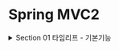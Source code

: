 # Spring MVC2

<details>
<summary>Section 01 타임리프 - 기본기능</summary></summary>
<div markdown="1">

## 타임리프 소개
-  타임리프 특징 
  - 서버 사이드 HTML 렌더링 (SSR)
  - 네츄럴 템플릿
  - 스프링 통합 지원

### 네츄럴 템플릿
- 타임리프는 순수 HTML을 최대한 유지하는 특징이 있다.
- 타임리프로 작성한 파일은 HTML을 유지하기 때문에 웹 브라우저에서 파일을 직접 열어도 내용을 확인할 수 있고, 서버를 통해 뷰 템플릿을 거치면 동적으로 변경된 결과를 확인할 수 있다.
- JSP를 포함한 다른 뷰 템플릿들은 해당 파일을 열면 소스코드와 HTML이 뒤죽박죽 섞여 웹 브라우저에서 정상적인 HTML 결과를 확인할 수 없다.
- 오직 서버를 통해서 렌더링되어야만 화면을 확인할 수 있는 것이다.
- 반면 타임리프는 그렇지 않다. 이렇게 순수 HTML을 그대로 유지하면서 뷰 템플릿도 사용할 수 있는 타임리프의 특징을 네츄럴 템플릿이라 한다.

### 스프링 통합 지원
- 타임리프는 스프링과 자연스럽게 통합되고, 스프링의 다양한 기능을 편리하게 사용할 수 있게 지원한다.

## 타임리프 기본 기능
- 타임리프 사용 선언
  - ```<html xmlns:th="http://www.thymeleaf.org">```
- 기본 표현식
  - ![img.png](img.png)
- https://www.thymeleaf.org/doc/tutorials/3.0/usingthymeleaf.html#standard-expression-syntax

### 텍스트 - text, utext
- 타임리프의 가장 기본 기능인 텍스트를 출력하는 기능을 먼저 알아보자 
- 타임리프는 기본적으로 HTML 태그의 속성에 기능을 정의해서 동작한다.
- HTML의 콘텐츠에 데이터를 출력할 때는 다음과 같이 ```th:text```를 사용하면 된다.
  - ```<span th:text="${data}">```
- HTML 태그의 속성이 아니라 HTML 콘텐츠 영역안에서 직접 데이터를 출력하고 싶으면 다음과 같이 [[...]]를 사용하면 된다.
  - ```[[$data]]```

#### Basic Controller
```java
package hello.thymeleaf.basic;
import org.springframework.stereotype.Controller;
import org.springframework.ui.Model;
import org.springframework.web.bind.annotation.GetMapping;
import org.springframework.web.bind.annotation.RequestMapping;
@Controller
@RequestMapping("/basic")
public class BasicController {
    @GetMapping("/text-basic")
    public String textBasic(Model model) {
        model.addAttribute("data", "Hello Spring!");
        return "basic/text-basic";
    }
}
```
#### /resources/templates/basic/text-basic.html
```html
<!DOCTYPE html>
<html xmlns:th="http://www.thymeleaf.org">
<head>
    <meta charset="UTF-8">
    <title>Title</title>
</head>
<body>
<h1>컨텐츠에 데이터 출력하기</h1>
<ul>
    <li>th:text 사용 <span th:text="${data}"></span></li>
    <li>컨텐츠 안에서 직접 출력하기 = [[${data}]]</li>
</ul>
</body>
</html>
```

### Escape
- HTML 문서는 ```<,>``` 같은 특수 문자를 기반으로 정의된다.
- 따라서 뷰 템플릿으로 HTML 화면을 생성할 때는 출력하는 데이터에 이러한 특수 문자가 있는 것을 주의해서 사용해야 한다.
  - "Hello Spring!" 에서 Hello <b>Spring!</b>으로 ```<b> </b>```태그를 이용해 단어가 진하게 나오도록 해보자
  - 웹브라우저에서 실행해보면 ```Hello <b>Spring!</b>```로 해당 부분을 강조하지 않고 그대로 나오는 것을 확인할 수 있다.
  - 소스보기를 해보면 <부분이 &lt로 변경된 것을 확인할 수 있다. 
### HTML Entity
- 웹 브라우저는 <를 HTML 태그의 시작으로 인식한다. 따라서 <를 태그의 시작이 아니라 문자로 표현할 수 있는 방법이 필요하다
- 이것을 HMTL 엔티티라 한다. 
- HTML에서 사용하는 특수 문자를 HTML 엔티티로 변경하는 것을 이스케이프라 한다.
- 그리고 타임리프가 제공하는 th:text, [[...]]는 기본적으로 이스케이프를 제공한다. 
- ![img_1.png](img_1.png)

### Unescape
- ```<```를 ```&lt```로 인식하지 않도록 이스케이프 기능을 사용하지 않으려면 어떻게 해야할까?
- 타임리프는 다음 두가지 기능을 제공한다.
  - th:text -> th:utext
  - [[...]] -> [(...)]
- ![img_2.png](img_2.png)

### 변수 - SpringEL
- 타임리프에서 변수를 사용할 때는 변수 표현식을 사용한다.
- 변수 표현식 : ```${...}```
- 그리고 이 변수 표현식에는 스프링 EL이라는 스프링이 제공하는 표현식을 사용할 수 있다.
#### 스프링 EL 다양한 표현식
- Object
  - user.username : user의 username을 프로퍼티 접근 user.getUsername()
  - user['username'] : 위와 같음 user.getUsername() (동적으로 갈아낄 수 있음)
  - user.getUsername() : user의 getUsername() 을 직접 호출
- List
  - users[0].username : List에서 첫 번째 회원을 찾고 username 프로퍼티 접근
  - list.get(0).getUsername()
  - users[0]['username'] : 위와 같음
  - users[0].getUsername() : List에서 첫 번째 회원을 찾고 메서드 직접 호출
- Map
  - userMap['userA'].username : Map에서 userA를 찾고, username 프로퍼티 접근
  - map.get("userA").getUsername()
  - userMap['userA']['username'] : 위와 같음
  - userMap['userA'].getUsername() : Map에서 userA를 찾고 메서드 직접 호출

#### 지역 변수 선언
- th:with를 사용하면 지역 변수를 선언해서 사용할 수 있다. 
- 지역 변수는 선언한 태그 안에서만 사용할 수 있다. 

```html
<h1>지역 변수 - (th:with)</h1>
<div th:with="first=${users[0]}">
  <p>처음 사람의 이름은 <span th:text="${first.username}"></span></p>
</div>
```

### 기본 객체들
- 타임리프는 기본 객체들을 제공한다.
- ![img_3.png](img_3.png)
- 또한 param 같은 편의 객체들도 제공한다.
- ![img_4.png](img_4.png)
- 주의! 스프링 부트 3.0부터는 지원하지 않는다.
- 3.0이라면 직접 model에 해당 객체를 추가해서 사용하도록 하자

### 유틸리티 객체와 날짜
- 타임리프는 문자, 숫자, 날짜, URI등을 편리하게 다루는 다양한 유틸리티 객체들을 제공한다.
- 타임리프 유틸리티 객체들
- ![img_5.png](img_5.png)
- 필요할때 레퍼런스를 참고해서 사용하도록 하자

### URL 링크
- 타임리프에서 URL을 생성할 때는 ```@{...}```문법을 사용하면 된다.

```html
<!DOCTYPE html>
<html xmlns:th="http://www.thymeleaf.org">
<head>
  <meta charset="UTF-8">
  <title>Title</title>
</head>
<body>
<h1>URL 링크</h1>
<ul>
  <li><a th:href="@{/hello}">basic url</a></li>
  <li><a th:href="@{/hello(param1=${param1}, param2=${param2})}">hello query
    param</a></li>
  <li><a th:href="@{/hello/{param1}/{param2}(param1=${param1}, param2=$
{param2})}">path variable</a></li>
  <li><a th:href="@{/hello/{param1}(param1=${param1}, param2=$
{param2})}">path variable + query parameter</a></li>
</ul>
</body>
</html>
```
- 단순한 URL
  - ```@{/hello} -> /hello```
- 쿼리파라미터 
  - ```@{/hello(param1=${param1}, param2=${param2})}```
  - ()에 있는 부분은 쿼리파라미터로 처리된다. 
- 경로 변수
  - ```@{/hello/{param1}/{param2}(param1=${param1}, param2=${param2})}```
  - URL 경로상에 변수가 있으면 ()부분은 경로 변수로 처리된다. 
- 경로 변수 + 쿼리 파라미터 
  - ```@{/hello/{param1}(param1=${param1}, param2=${param2})}```
  - 경로 변수와 쿼리파라미터를 함께 사용할 수 있다. 

### 리터럴
- 리터럴은 소스 코드상에 고정된 값을 말하는 용어이다.
- 타임리프는 다음과 같은 리터럴이 있다
  - 문자: 'hello'
  - 숫자: 10
  - 불린: true, false
  - null: null

- 타임리프에서 문자 리터럴은 항상 작은 따옴표로 감싸야 한다
  - ```<span th:text="'hello'">```
- 그런데 문자를 항상 감싸는 것은 귀찮은 일이다
- 공백 없이 쭉 이어진다면 하나의 의미있는 토큰으로 인지하기에 작은 따옴표를 생략해도 괜찮다

### 연산
- 타임리프 연산은 자바와 크게 다르지 않다. 
- HTML안에서 사용하기 때문에 HTML 엔티티를 사용하는 부분만 주의하자

```html
<!DOCTYPE html>
<html xmlns:th="http://www.thymeleaf.org">
<head>
  <meta charset="UTF-8">
  <title>Title</title>
</head>
<body>
<ul>
  <li>산술 연산
    <ul>
      <li>10 + 2 = <span th:text="10 + 2"></span></li>
      <li>10 % 2 == 0 = <span th:text="10 % 2 == 0"></span></li>
    </ul>
  </li>
  <li>비교 연산
    <ul>
      <li>1 > 10 = <span th:text="1 &gt; 10"></span></li>
      <li>1 gt 10 = <span th:text="1 gt 10"></span></li>
      <li>1 >= 10 = <span th:text="1 >= 10"></span></li>
      <li>1 ge 10 = <span th:text="1 ge 10"></span></li>
      <li>1 == 10 = <span th:text="1 == 10"></span></li>
      <li>1 != 10 = <span th:text="1 != 10"></span></li>
    </ul>
  </li>
  <li>조건식
    <ul>
      <li>(10 % 2 == 0)? '짝수':'홀수' = <span th:text="(10 % 2 == 0)? 
'짝수':'홀수'"></span></li>
    </ul>
  </li>
  <li>Elvis 연산자
    <ul>
      <li>${data}?: '데이터가 없습니다.' = <span th:text="${data}?: '데이터가
없습니다.'"></span></li>
      <li>${nullData}?: '데이터가 없습니다.' = <span th:text="${nullData}?: 
'데이터가 없습니다.'"></span></li>
    </ul>
  </li>
  <li>No-Operation
    <ul>
      <li>${data}?: _ = <span th:text="${data}?: _">데이터가 없습니다.</
        span></li>
      <li>${nullData}?: _ = <span th:text="${nullData}?: _">데이터가
없습니다.</span></li>
    </ul>
  </li>
</ul>
</body>
</html>
```
- 비교연산: HTML 엔티티를 사용해야 하는 부분을 주의하자
  - ![img_6.png](img_6.png)
- 조건식: 자바의 조건식과 유사
- Elvis 연산자: 조건식의 편의 버전
- No-Operation: _인 경우 마치 타임리프가 실행되지 않는 것처럼 동작한다 이것을 잘 사용하면 HTML의 내용 그대로 활용할 수 있다

### 속성 값 설정
- 타임리프는 주로 HTML 태그에 th:* 속성을 지정하는 방식으로 동작한다.
- 이를 통해 기존 속성을 대체하도록 할 수 있다.
- ```th:attrappend```를 통하면 속성 값의 뒤에 값을 추가할 수도 있고
- ```th:attrprepend```를 통하면 속성 값의 앞에 값을 추가할 수도 있다
- ```th:classappend```를 이용하면 class 속성에 자연스럽게 추가한다


### 반복 
- 타임리프에서 반복은 th:each를 사용한다.
- 추가로 반복에서 사용할 수 있는 여러 상태 값을 지원한다

#### 반복 기능
- ```<tr th:each="user : ${users}">```
  - 반복시 오른쪽 컬렉션의 값을 하나씩 꺼내서 왼쪽 변수에 담아 태크를 반복 실행한다
  - tr:each는 List뿐만 아니라 Iterable, Enumertation을 구현한 모든 객체에 사용할 수 있다

#### 반복 상태 유지
- 반복의 두번째 파라미터를 설정해서 반복의 상태를 확인할 수 있다
- ```<tr th:each="user, userStat : ${users}">```
- 두번째 파라미터는 생략가능한데 생략하면 지정한 변수명 + Stat으로 사용하면 된다
- ![img_7.png](img_7.png)

### 조건부 평가
- 타임리프의 조건식 : if, unless
- 타임리프는 해당 조건이 맞지 않으면 태그 자체를 렌더링 하지 않는다
- 만약 다음 조건이 false인 경우 ```<span th:text="'미성년자'" th:if="${user.age lt 20}"></span>``` 부분 자체가 렌더링 되지 않고 사라진다.

### 주석
- 표준 HTML 주석
  - 자바스크립트의 표준 HTML 주석은 타임리프가 렌더링 하지 않고, 그대로 남겨둔다.
- 타임리프 파서 주석
  - 타임리프 파서 주석은 타임리프의 진짜 주석이다. 렌더링에서 주석 부분을 삭제한다.
- 타임피르 프로토타입 주석
  - HTML 주석에 약간의 구문을 더한 형태
  - HTML 파일을 웹 브라우저에서 그대로 열어보면 HTML 주석이기 때문에 웹 브라우저가 렌더링 되지 않음
  - 다만 타임리프 렌터링을 거치면 이 부분이 정상 렌더링 된다.

### 블록
- ```<th:block>```은 타임리프의 유일한 자체 태그
- 타임리프 특성상 HTML 태그안에 속성으로 기능을 정의해서 사용하는데, 예를 들어 div 태그 두개를 반복문을 돌리고 싶다고 가정해보자
- ```<div th:each>```로 진행하게 되면 태그 하나만 반복문의 영향을 받을 것
- 이럴 경우에 블록으로 원하는 만큼 감싸서 속성을 먹일 수 있는 것이다

### 자바스크립트 인라인
- 타임리프는 자바스크립트에서 타임리프를 편리하게 사용할 수 있는 자바스크립트 인라인 기능을 제공한다.
- 자바스크립트 인라인 기능은 다음과 같이 적용
- ```<script th:inline="javascript">```

#### 자바스크립트 인라인 사용 전과 사용 후 비교
- 텍스트 렌더링
  - ```var username = [[${user.username}]];```
  - 인라인 사용 전 ->  var username = userA;
  - 인라인 사용 후 ->  var username = "userA";
    - 인라인 사용 전 렌더링 결과를 보면 userA라는 변수 이름이 그대로 남아있다. 
    - 타임리프 입장에서는 정확하게 렌더링 한 것이지만 개발자가 기대한 것은 userA라는 문자
    - 결과적으로 userA가 변수명으로 인식되어 자바스크립트 오류가 발생한다.
    - 인라인 사용 후 렌더링 결과를 보면 문자 타입인 경우 ""를 포함해준다
    - 추가로 자바스크립트에서 문제가 될 수 있는 문자가 포함되어 있으면 이스케이프 처리도 해준다.
#### 자바스크립트 내추럴 템플릿
- 타임리프는 HTML을 직접 열어도 동작하는 내추럴 템플릿의 성질을 가지고 있다.
- 자바스크립트 인라인 기능을 사용하면 주석을 활용해서 이 기능을 사용할 수 있다.
- ```var username2 = /*[[${user.username}]]*/ "test username";```
  - 인라인 사용 전 -> ``` var username2 = /*userA*/ "test username";```
  - 인라인 사용 후 -> ```var username2 = "userA";```
    - 인라인 사용 전 결과를 보면 순수하게 그대로 해석한 것을 확인할 수 있다. 
    - 따라서 내추럴 템플릿 기능이 동작하지 않고 렌더링 된 부분이 주석처리 된것을 확인할 수 있다.
    - 인라인 사용 후 결과를 보면 주석 부분이 제거되고 기대한 "userA"가 정확하게 적용된다.

### 템플릿 조각
- 웹 페이지를 개발할 때는 공통 영역이 많이 있다.
- 예를 들어서 상단 영역이나 하단 영역, 좌측 카테고리 등등 여러 페이지에서 함께 사용하는 영역들이 있다.
- 이런 부분을 코드를 복사해서 사용한다면 변경 시 여러 페이지를 다 수정해야 함으로 상당히 비효율 적이다.
- 타임리프는 이런 문제를 해결하기 위해 템플릿 조각과 레이아웃 기능을 지원한다.

#### footer.html
```html
<!DOCTYPE html>
<html xmlns:th="http://www.thymeleaf.org">
<body>
<footer th:fragment="copy">
    푸터 자리 입니다.
</footer>
<footer th:fragment="copyParam (param1, param2)">
    <p>파라미터 자리 입니다.</p>
    <p th:text="${param1}"></p>
    <p th:text="${param2}"></p>
</footer>
</body>
</html>
```

#### fragmentMain.html

```html
<!DOCTYPE html>
<html xmlns:th="http://www.thymeleaf.org">
<head>
    <meta charset="UTF-8">
    <title>Title</title>
</head>
<body>
<h1>부분 포함</h1>
<h2>부분 포함 insert</h2>
<div th:insert="~{template/fragment/footer :: copy}"></div>
<h2>부분 포함 replace</h2>
<div th:replace="~{template/fragment/footer :: copy}"></div>
<h2>부분 포함 단순 표현식</h2>
<div th:replace="template/fragment/footer :: copy"></div>
<h1>파라미터 사용</h1>
<div th:replace="~{template/fragment/footer :: copyParam ('데이터1', '데이터
2')}"></div>
</body>
</html>
```

- ```template/fragment/footer :: copy```
  - template/fragment/footer.html 템플릿에 있는 th:fragmnet="copy" 부분을 조각으로 가져와서 사용한다는 의미


-  부분 포함 insert
  - ```<div th:insert="~{template/fragment/footer :: copy}"></div>```
  - th:insert를 사용하면 현재 태그 (div) 내부에 추가한다.
- 부분 포함 replace
  - ```<div th:replace="~{template/fragment/footer :: copy}"></div>```
  - th:replace를 사용하면 현재 태그 (div)를 대체한다.
- 부분 포함 단순 표현식
  - ```<div th:replace="template/fragment/footer :: copy"></div>```
  - 템플릿 조각을 사용하는 코드가 단순하면 중괄호 부분을 생략할 수 있다.
- 파라미터 사용
  - 다음과 같이 파라미터를 전달해서 동적으로 조각을 렌더링 할 수도 있다.
  - ```<div th:replace="~{template/fragment/footer :: copyParam ('데이터1', '데이터2')}"></div>```

### 템플릿 레이아웃1
- 이전에는 일부 코드 조각을 가지고와서 사용했다면, 이번에는 개념을 더 확장해서 코드 조각을 레이아웃에 넘겨서 사용하는 방법에 대해서 알아보자
- 예를 들어서 ```<head>```에 공통으로 사용하는 css, javascript 같은 정보들을 모아놓고 각 페이지마다 필요한 정보를 더 추가해서 사용하고 싶은 경우 템플릿 레이아웃을 사용할 수 있다.

#### base.html
```html

<html xmlns:th="http://www.thymeleaf.org">
<head th:fragment="common_header(title,links)">
    <title th:replace="${title}">레이아웃 타이틀</title>
    <!-- 공통 -->
    <link rel="stylesheet" type="text/css" media="all" th:href="@{/css/awesomeapp.css}">
    <link rel="shortcut icon" th:href="@{/images/favicon.ico}">
    <script type="text/javascript" th:src="@{/sh/scripts/codebase.js}"></script>
 <!-- 추가 -->
 <th:block th:replace="${links}" />
</head>
```

#### layoutMain.html
```html
<!DOCTYPE html>
<html xmlns:th="http://www.thymeleaf.org">
<head th:replace="template/layout/base :: common_header(~{::title},~{::link})">
    <title>메인 타이틀</title>
    <link rel="stylesheet" th:href="@{/css/bootstrap.min.css}">
    <link rel="stylesheet" th:href="@{/themes/smoothness/jquery-ui.css}">
</head>
<body>
메인 컨텐츠
</body>
</html>

```

#### 결과
```html
<!DOCTYPE html>
<html>
<head>
<title>메인 타이틀</title>
<!-- 공통 -->
<link rel="stylesheet" type="text/css" media="all" href="/css/awesomeapp.css">
<link rel="shortcut icon" href="/images/favicon.ico">
<script type="text/javascript" src="/sh/scripts/codebase.js"></script>
<!-- 추가 -->
<link rel="stylesheet" href="/css/bootstrap.min.css">
<link rel="stylesheet" href="/themes/smoothness/jquery-ui.css">
</head>
<body>
메인 컨텐츠
</body>
</html>
```
- ```common_header(~{::title},~{::link})```  이 부분이 핵심이다.
- ::title은 현재 페이지의 title 태그들을 전달한다.
- ::link는 현재 페이지의 link 태그들을 전달한다.
- 결과를 보면 메인 타이틀이 전달한 부분으로 교체되었다.
- 공통 부분은 그대로 유지되고 추가 부분에 전달한 link 태그들이 포함된 것을 확인할 수 있다.

### 템플릿 레이아웃2
- 템플릿 레이아웃 확장 : 앞서 이야기한 개념을 ```<head>```정도에만 적용하는 것이 아니라 ```<html>``` 전체에 적용할 수도 있다.
- ```<html>```레이아웃에 th:fragment 속성을 정의하여 레이아웃 파일을 기본으로 하고 여기에 필요한 내용을 전달하도록 할 수 있다.

</div>
</details>